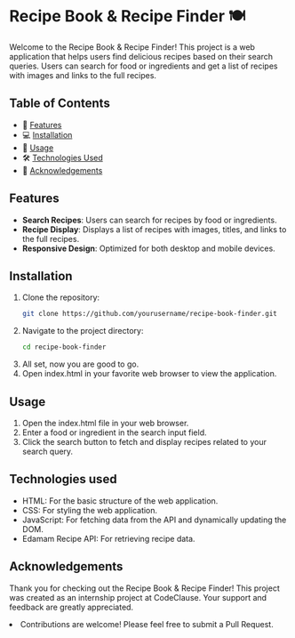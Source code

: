 # Recipe Book & Recipe Finder 🍽️

Welcome to the Recipe Book & Recipe Finder! This project is a web application that helps users find delicious recipes based on their search queries. Users can search for food or ingredients and get a list of recipes with images and links to the full recipes.

## Table of Contents

- 🌟 [Features](#features)
- 💻 [Installation](#installation)
- 🚀 [Usage](#usage)
- 🛠️ [Technologies Used](#technologies-used)
- 🙏 [Acknowledgements](#acknowledgements)

## Features

- **Search Recipes**: Users can search for recipes by food or ingredients.
- **Recipe Display**: Displays a list of recipes with images, titles, and links to the full recipes.
- **Responsive Design**: Optimized for both desktop and mobile devices.

## Installation

1. Clone the repository:
   ```bash
   git clone https://github.com/yourusername/recipe-book-finder.git
2. Navigate to the project directory:
   ```bash
   cd recipe-book-finder
3. All set, now you are good to go.
4. Open index.html in your favorite web browser to view the application.
   
## Usage
<ol>
<li>Open the index.html file in your web browser.</li>
<li>Enter a food or ingredient in the search input field.</li>
<li>Click the search button to fetch and display recipes related to your search query.</li>
</ol>

## Technologies used
<ul>
  <li>HTML: For the basic structure of the web application.</li>
  <li>CSS: For styling the web application.</li>
  <li>JavaScript: For fetching data from the API and dynamically updating the DOM.</li>
  <li>Edamam Recipe API: For retrieving recipe data.</li>
</ul>

## Acknowledgements 
<pr>Thank you for checking out the Recipe Book & Recipe Finder! This project was created as an internship project at CodeClause.
  Your support and feedback are greatly appreciated.
  <li>Contributions are welcome! Please feel free to submit a Pull Request.</li>
</pr>

